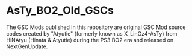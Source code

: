 # AsTy_BO2_Old_GSCs
The GSC Mods published in this repository are original GSC Mod source codes created by "Atyutie" (formerly known as X_LinGz4-AsTy) from HiNAtyu (Hinata &amp; Atyutie) during the PS3 BO2 era and released on NextGenUpdate.
